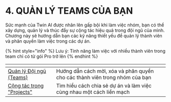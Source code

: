 # 4. QUẢN LÝ TEAMS CỦA BẠN

Sức mạnh của Twin AI được nhân lên gấp bội khi làm việc nhóm, bạn có thể xây dựng, quản lý và thúc đẩy sự cộng tác hiệu quả trong đội ngũ của mình. Chương này sẽ hướng dẫn bạn các kỹ năng thiết yếu để quản lý thành viên và phân quyền làm việc trong các dự án.

{% hint style="info" %}
Lưu ý: Tính năng làm việc với nhiều thành viên trong team chỉ có từ gói Pro trở lên
{% endhint %}

<table data-view="cards"><thead><tr><th></th><th></th></tr></thead><tbody><tr><td><a href="4.1.-quan-ly-doi-ngu-teams.md">Quản lý Đội ngũ (Teams)</a></td><td>Hướng dẫn cách mời, xóa và phân quyền cho các thành viên trong nhóm của bạn</td></tr><tr><td><a href="4.2.-cong-tac-trong-projects.md">Cộng tác trong "Projects"</a></td><td>Tìm hiểu cách chia sẻ dự án và làm việc cùng nhau một cách liền mạch</td></tr></tbody></table>
